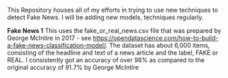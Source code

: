 This Repository houses all of my efforts in trying to use new techniques to detect Fake News. I will be adding new models, techniques regularly. 

<b>Fake News 1</b>
This uses the fake_or_real_news.csv file that was prepared by George McIntire in 2017 - see https://opendatascience.com/how-to-build-a-fake-news-classification-model/. The dataset has about 6,000 items, consisting of the headline and text of a news article and the label, FAKE or REAL.
I consistently got an accuracy of over 98% as compared to the original accuracy of  91.7% by George McIntire 
